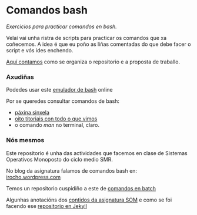 <img src="https://irocho.github.io/imaxes/logo.png" alt="" />

# Comandos bash

_Exercicios para practicar comandos en bash._

Velaí vai unha ristra de scripts para practicar os comandos que xa coñecemos. A idea é que eu poño as liñas comentadas do que debe facer o script e vós ides enchendo.

[Aquí contamos](./organizados.md) como se organiza o repositorio e a proposta de traballo.

### Axudiñas
Podedes usar este [emulador de bash](http://bellard.org/jslinux/) online

Por se queredes consultar comandos de bash:
* [páxina sinxela](http://swcarpentry.github.io/swc-releases/2016.06/shell-novice/)
* [oito titoriais con todo o que vimos](http://www.ee.surrey.ac.uk/Teaching/Unix/)
* o comando _man_ no terminal, claro.

### Nós mesmos
Este repositorio é unha das actividades que facemos en clase de Sistemas Operativos Monoposto do ciclo medio SMR.

No blog da asignatura falamos de comandos bash en: [irocho.wordpress.com](https://irocho.wordpress.com/tag/linux/)

Temos un repositorio cuspidiño a este de [comandos en batch](https://github.com/irocho/comandos_bash)


Algunhas anotacións dos [contidos da asignatura SOM](http://irocho.github.io/organizar/indexsom.html) e como se foi facendo ese [repositorio en Jekyll](https://github.com/irocho/irocho.github.io/wiki)
